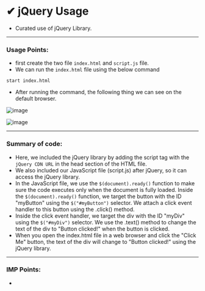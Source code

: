 # ✔ jQuery Usage
- Curated use of jQuery Library.

****

### Usage Points:
- first create the two file `index.html` and `script.js` file.
- We can run the `index.html` file using the below command
```
start index.html
```
- After running the command, the following thing we can see on the default browser.

![image](https://github.com/akash-rajak/JavaScript-Usage/assets/57003737/71c297da-c0f4-4cfa-870e-ee46f01ea7c9)

![image](https://github.com/akash-rajak/JavaScript-Usage/assets/57003737/98bc7baa-b729-44e9-bde5-624fbd45a263)

****

### Summary of code:
- Here, we included the jQuery library by adding the script tag with the `jQuery CDN URL` in the head section of the HTML file.
-  We also included our JavaScript file (script.js) after jQuery, so it can access the jQuery library.
-  In the JavaScript file, we use the `$(document).ready()` function to make sure the code executes only when the document is fully loaded. Inside the `$(document).ready()` function, we target the button with the ID "myButton" using the `$("#myButton")` selector. We attach a click event handler to this button using the .click() method.
-  Inside the click event handler, we target the div with the ID "myDiv" using the `$("#myDiv")` selector. We use the .text() method to change the text of the div to "Button clicked!" when the button is clicked.
-  When you open the index.html file in a web browser and click the "Click Me" button, the text of the div will change to "Button clicked!" using the jQuery library.

****

### IMP Points:
- 
